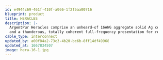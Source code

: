 ```yaml
---
id: e4944c69-461f-410f-a066-1f2f5aa00716
blueprint: product
title: HERACLES
description: |-
  ArgentPur Heracles comprise an unheard-of 16AWG aggregate solid Ag construction, providing unmatched top octave air, clarity,
  and a thunderous, totally coherent full-frequency presentation for reference level systems.
cable_type: interconnect
updated_by: a00f84a2-73c3-4b20-bc6b-8ff14df49968
updated_at: 1667834507
image: hera-16-1.jpg
---
```

